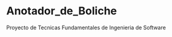 Anotador_de_Boliche
===================

Proyecto de Tecnicas Fundamentales de Ingenieria de Software